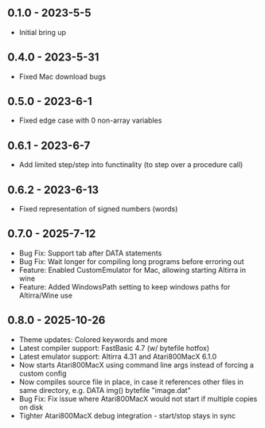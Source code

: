 ## 0.1.0 - 2023-5-5
* Initial bring up

## 0.4.0 - 2023-5-31
* Fixed Mac download bugs

## 0.5.0 - 2023-6-1
* Fixed edge case with 0 non-array variables

## 0.6.1 - 2023-6-7
* Add limited step/step into functinality (to step over a procedure call)

## 0.6.2 - 2023-6-13
* Fixed representation of signed numbers (words)

## 0.7.0 - 2025-7-12
* Bug Fix: Support tab after DATA statements
* Bug Fix: Wait longer for compiling long programs before erroring out
* Feature: Enabled CustomEmulator for Mac, allowing starting Altirra in wine
* Feature: Added WindowsPath setting to keep windows paths for Altirra/Wine use

## 0.8.0 - 2025-10-26
* Theme updates: Colored keywords and more
* Latest compiler support: FastBasic 4.7 (w/ bytefile hotfox)
* Latest emulator support: Altirra 4.31 and Atari800MacX 6.1.0
* Now starts Atari800MacX using command line args instead of forcing a custom config
* Now compiles source file in place, in case it references other files in same directory, e.g. DATA img() bytefile "image.dat"
* Bug Fix: Fix issue where Atari800MacX would not start if multiple copies on disk
* Tighter Atari800MacX debug integration - start/stop stays in sync

